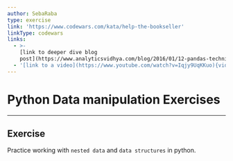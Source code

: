 ```yaml
---
author: SebaRaba
type: exercise
link: 'https://www.codewars.com/kata/help-the-bookseller'
linkType: codewars
links:
  - >-
    [link to deeper dive blog
    post](https://www.analyticsvidhya.com/blog/2016/01/12-pandas-techniques-python-data-manipulation/){website}
  - '[link to a video](https://www.youtube.com/watch?v=Iqjy9UqKKuo){video}'
---
```


# Python Data manipulation Exercises


---

## Exercise

Practice working with `nested data` and `data structures` in python.
 
